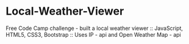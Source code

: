 # Local-Weather-Viewer
Free Code Camp challenge - built a local weather viewer :: JavaScript, HTML5, CSS3, Bootstrap :: Uses IP - api and Open Weather Map - api
